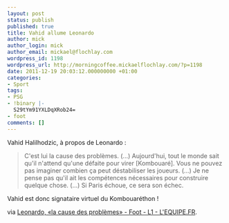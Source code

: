 ```yaml
---
layout: post
status: publish
published: true
title: Vahid allume Leonardo
author: mick
author_login: mick
author_email: mickael@flochlay.com
wordpress_id: 1198
wordpress_url: http://morningcoffee.mickaelflochlay.com/?p=1198
date: 2011-12-19 20:03:12.000000000 +01:00
categories:
- Sport
tags:
- PSG
- !binary |-
  S29tYm91YXLDqXRob24=
- foot
comments: []
---
```

Vahid Halilhodzic, à propos de Leonardo :
<blockquote>C'est lui la cause des problèmes. (...) Aujourd'hui, tout le monde sait qu'il n'attend qu'une défaite pour virer [Kombouaré]. Vous ne pouvez pas imaginer combien ça peut déstabiliser les joueurs. (...) Je ne pense pas qu'il ait les compétences nécessaires pour construire quelque chose. (...) Si Paris échoue, ce sera son échec.</blockquote>
Vahid est donc signataire virtuel du Kombouaréthon !

via <a href="http://www.lequipe.fr/Football/breves2011/20111217_195621_leonardo-la-cause-des-problemes.html#xtor=RSS-1">Leonardo, «la cause des problèmes» - Foot - L1 - L'EQUIPE.FR</a>.
